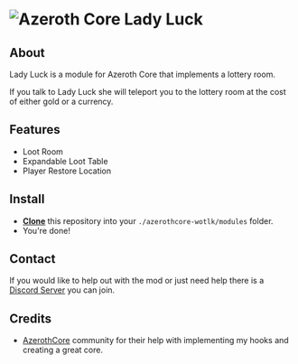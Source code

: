 # ![Azeroth Core](https://i.imgur.com/fQwb8m3.png) Lady Luck

## About

Lady Luck is a module for Azeroth Core that implements a lottery room.

If you talk to Lady Luck she will teleport you to the lottery room at the cost of either gold or a currency.

## Features

- Loot Room
- Expandable Loot Table
- Player Restore Location

## Install

- **[Clone](https://git-scm.com/docs/git-clone)** this repository into your `./azerothcore-wotlk/modules` folder.
- You're done!

## Contact

If you would like to help out with the mod or just need help there is a [Discord Server](https://discord.gg/xdVPGcpJ8C) you can join.

## Credits

- [AzerothCore](https://github.com/azerothcore/azerothcore-wotlk) community for their help with implementing my hooks and creating a great core.
